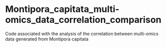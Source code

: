 # Montipora_capitata_multi-omics_data_correlation_comparison
Code associated with the analysis of the correlation between multi-omics data generated from Montipora capitata

